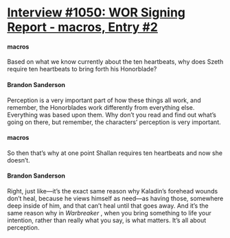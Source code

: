# [Interview #1050: WOR Signing Report - macros, Entry #2](https://www.theoryland.com/intvmain.php?i=1050#2)

#### macros

Based on what we know currently about the ten heartbeats, why does Szeth require ten heartbeats to bring forth his Honorblade?

#### Brandon Sanderson

Perception is a very important part of how these things all work, and remember, the Honorblades work differently from everything else. Everything was based upon them. Why don’t you read and find out what’s going on there, but remember, the characters’ perception is very important.

#### macros

So then that’s why at one point Shallan requires ten heartbeats and now she doesn’t.

#### Brandon Sanderson

Right, just like—it’s the exact same reason why Kaladin’s forehead wounds don’t heal, because he views himself as need—as having those, somewhere deep inside of him, and that can’t heal until that goes away. And it’s the same reason why in
*Warbreaker*
, when you bring something to life your intention, rather than really what you say, is what matters. It’s all about perception.

